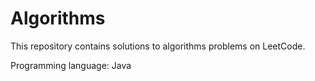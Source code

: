# Algorithms
This repository contains solutions to algorithms problems on LeetCode.


Programming language: Java

